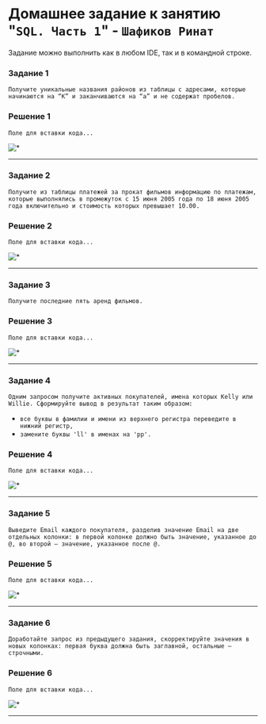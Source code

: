 # Домашнее задание к занятию "`SQL. Часть 1`" - `Шафиков Ринат`

Задание можно выполнить как в любом IDE, так и в командной строке.

### Задание 1

`Получите уникальные названия районов из таблицы с адресами, которые начинаются на “K” и заканчиваются на “a” и не содержат пробелов.`

### Решение 1

```
Поле для вставки кода...
```

![*](img/*.png)


---

### Задание 2

`Получите из таблицы платежей за прокат фильмов информацию по платежам, которые выполнялись в промежуток с 15 июня 2005 года по 18 июня 2005 года включительно и стоимость которых превышает 10.00.`

### Решение 2

```
Поле для вставки кода...

```

![*](img/*.png)

---

### Задание 3

`Получите последние пять аренд фильмов.`

### Решение 3

```
Поле для вставки кода...
```

![*](img/*.png)

---

### Задание 4

`Одним запросом получите активных покупателей, имена которых Kelly или Willie. Сформируйте вывод в результат таким образом:`

- `все буквы в фамилии и имени из верхнего регистра переведите в нижний регистр,`
- `замените буквы 'll' в именах на 'pp'.`

### Решение 4

```
Поле для вставки кода...
```

![*](img/*.png)

---

### Задание 5

`Выведите Email каждого покупателя, разделив значение Email на две отдельных колонки: в первой колонке должно быть значение, указанное до @, во второй — значение, указанное после @.`

### Решение 5

```
Поле для вставки кода...
```

![*](img/*.png)

---

### Задание 6

`Доработайте запрос из предыдущего задания, скорректируйте значения в новых колонках: первая буква должна быть заглавной, остальные — строчными.`

### Решение 6

```
Поле для вставки кода...
```

![*](img/*.png)

---

